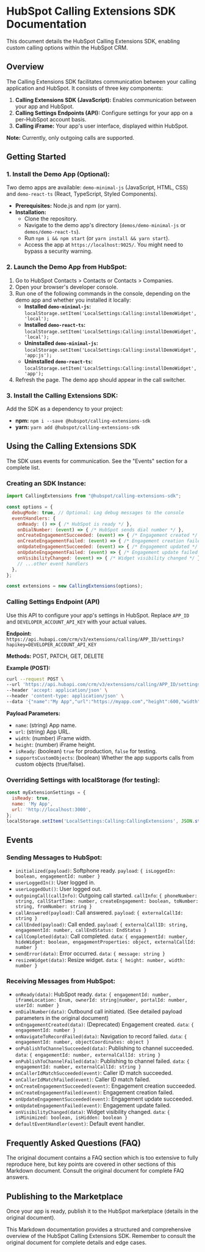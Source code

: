 # HubSpot Calling Extensions SDK Documentation

This document details the HubSpot Calling Extensions SDK, enabling custom calling options within the HubSpot CRM.

## Overview

The Calling Extensions SDK facilitates communication between your calling application and HubSpot. It consists of three key components:

1. **Calling Extensions SDK (JavaScript):** Enables communication between your app and HubSpot.
2. **Calling Settings Endpoints (API):** Configure settings for your app on a per-HubSpot account basis.
3. **Calling iFrame:** Your app's user interface, displayed within HubSpot.

**Note:** Currently, only outgoing calls are supported.

## Getting Started

### 1. Install the Demo App (Optional):

Two demo apps are available: `demo-minimal-js` (JavaScript, HTML, CSS) and `demo-react-ts` (React, TypeScript, Styled Components).

* **Prerequisites:** Node.js and npm (or yarn).
* **Installation:**
    * Clone the repository.
    * Navigate to the demo app's directory (`demos/demo-minimal-js` or `demos/demo-react-ts`).
    * Run `npm i && npm start` (or `yarn install && yarn start`).
    * Access the app at `https://localhost:9025/`.  You might need to bypass a security warning.

### 2. Launch the Demo App from HubSpot:

1. Go to HubSpot Contacts > Contacts or Contacts > Companies.
2. Open your browser's developer console.
3. Run one of the following commands in the console, depending on the demo app and whether you installed it locally:
    * **Installed `demo-minimal-js`:** `localStorage.setItem('LocalSettings:Calling:installDemoWidget', 'local');`
    * **Installed `demo-react-ts`:** `localStorage.setItem('LocalSettings:Calling:installDemoWidget', 'local');`
    * **Uninstalled `demo-minimal-js`:** `localStorage.setItem('LocalSettings:Calling:installDemoWidget', 'app:js');`
    * **Uninstalled `demo-react-ts`:** `localStorage.setItem('LocalSettings:Calling:installDemoWidget', 'app');`
4. Refresh the page.  The demo app should appear in the call switcher.

### 3. Install the Calling Extensions SDK:

Add the SDK as a dependency to your project:

* **npm:** `npm i --save @hubspot/calling-extensions-sdk`
* **yarn:** `yarn add @hubspot/calling-extensions-sdk`

## Using the Calling Extensions SDK

The SDK uses events for communication.  See the "Events" section for a complete list.

### Creating an SDK Instance:

```javascript
import CallingExtensions from "@hubspot/calling-extensions-sdk";

const options = {
  debugMode: true, // Optional: Log debug messages to the console
  eventHandlers: {
    onReady: () => { /* HubSpot is ready */ },
    onDialNumber: (event) => { /* HubSpot sends dial number */ },
    onCreateEngagementSucceeded: (event) => { /* Engagement created */ },
    onCreateEngagementFailed: (event) => { /* Engagement creation failed */ },
    onUpdateEngagementSucceeded: (event) => { /* Engagement updated */ },
    onUpdateEngagementFailed: (event) => { /* Engagement update failed */ },
    onVisibilityChanged: (event) => { /* Widget visibility changed */ },
    // ...other event handlers
  },
};

const extensions = new CallingExtensions(options);
```

### Calling Settings Endpoint (API)

Use this API to configure your app's settings in HubSpot.  Replace `APP_ID` and `DEVELOPER_ACCOUNT_API_KEY` with your actual values.

**Endpoint:** `https://api.hubapi.com/crm/v3/extensions/calling/APP_ID/settings?hapikey=DEVELOPER_ACCOUNT_API_KEY`

**Methods:** POST, PATCH, GET, DELETE

**Example (POST):**

```bash
curl --request POST \
--url 'https://api.hubapi.com/crm/v3/extensions/calling/APP_ID/settings?hapikey=DEVELOPER_ACCOUNT_API_KEY' \
--header 'accept: application/json' \
--header 'content-type: application/json' \
--data '{"name":"My App","url":"https://myapp.com","height":600,"width":400,"isReady":false}'
```

**Payload Parameters:**

* `name`: (string) App name.
* `url`: (string) App URL.
* `width`: (number) iFrame width.
* `height`: (number) iFrame height.
* `isReady`: (boolean)  `true` for production, `false` for testing.
* `supportsCustomObjects`: (boolean) Whether the app supports calls from custom objects (true/false).


### Overriding Settings with localStorage (for testing):

```javascript
const myExtensionSettings = {
  isReady: true,
  name: 'My App',
  url: 'http://localhost:3000',
};
localStorage.setItem('LocalSettings:Calling:CallingExtensions', JSON.stringify(myExtensionSettings));
```

## Events

### Sending Messages to HubSpot:

* `initialized(payload)`: Softphone ready.  `payload`: `{ isLoggedIn: boolean, engagementId: number }`
* `userLoggedIn()`: User logged in.
* `userLoggedOut()`: User logged out.
* `outgoingCall(callInfo)`: Outgoing call started.  `callInfo`: `{ phoneNumber: string, callStartTime: number, createEngagement: boolean, toNumber: string, fromNumber: string }`
* `callAnswered(payload)`: Call answered. `payload`: `{ externalCallId: string }`
* `callEnded(payload)`: Call ended. `payload`: `{ externalCallID: string, engagementId: number, callEndStatus: EndStatus }`
* `callCompleted(data)`: Call completed. `data`: `{ engagementId: number, hideWidget: boolean, engagementProperties: object, externalCallId: number }`
* `sendError(data)`: Error occurred. `data`: `{ message: string }`
* `resizeWidget(data)`: Resize widget. `data`: `{ height: number, width: number }`


### Receiving Messages from HubSpot:

* `onReady(data)`: HubSpot ready. `data`: `{ engagementId: number, iframeLocation: Enum, ownerId: string|number, portalId: number, userId: number }`
* `onDialNumber(data)`: Outbound call initiated.  (See detailed payload parameters in the original document)
* `onEngagementCreated(data)`: (Deprecated) Engagement created. `data`: `{ engagementId: number }`
* `onNavigateToRecordFailed(data)`: Navigation to record failed. `data`: `{ engagementId: number, objectCoordinates: object }`
* `onPublishToChannelSucceeded(data)`: Publishing to channel succeeded. `data`: `{ engagementId: number, externalCallId: string }`
* `onPublishToChannelFailed(data)`: Publishing to channel failed. `data`: `{ engagementId: number, externalCallId: string }`
* `onCallerIdMatchSucceeded(event)`: Caller ID match succeeded.
* `onCallerIdMatchFailed(event)`: Caller ID match failed.
* `onCreateEngagementSucceeded(event)`: Engagement creation succeeded.
* `onCreateEngagementFailed(event)`: Engagement creation failed.
* `onUpdateEngagementSucceeded(event)`: Engagement update succeeded.
* `onUpdateEngagementFailed(event)`: Engagement update failed.
* `onVisibilityChanged(data)`: Widget visibility changed. `data`: `{ isMinimized: boolean, isHidden: boolean }`
* `defaultEventHandler(event)`: Default event handler.


## Frequently Asked Questions (FAQ)

The original document contains a FAQ section which is too extensive to fully reproduce here, but key points are covered in other sections of this Markdown document.  Consult the original document for complete FAQ answers.


## Publishing to the Marketplace

Once your app is ready, publish it to the HubSpot marketplace (details in the original document).


This Markdown documentation provides a structured and comprehensive overview of the HubSpot Calling Extensions SDK.  Remember to consult the original document for complete details and edge cases.
